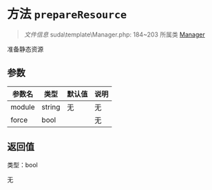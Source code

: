 # 方法 `prepareResource`

> *文件信息* suda\template\Manager.php: 184~203
> 所属类 [Manager](../Manager.md)


准备静态资源


## 参数


| 参数名 | 类型 | 默认值 | 说明 |
|--------|-----|-------|-------|
| module |  string | 无 | 无 |
| force |  bool |  | 无 |



## 返回值

类型：bool

无

